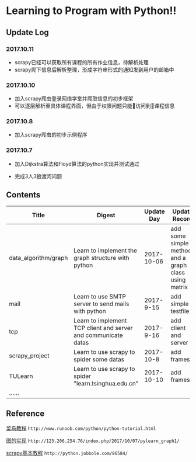 # Learning to Program with Python!!

## Update Log

### 2017.10.11

* scrapy已经可以获取所有课程的所有作业信息，待解析处理
* scrapy爬下信息后解析整理，形成字符串形式的通知发到用户的邮箱中

### 2017.10.10

* 加入scrapy爬虫登录网络学堂并爬取信息的初步框架
* 可以逐层解析至具体课程界面，但由于权限问题只能访问到课程信息

### 2017.10.8

* 加入scrapy爬虫的初步示例程序

### 2017.10.7

* 加入Dijkstra算法和Floyd算法的python实现并测试通过

* 完成3人3狼渡河问题

## Contents

Title|Digest|Update Day|Update Record
|----|----|----|----|
data_algorithm/graph|Learn to implement the graph structure with python|2017-10-06|add some simple methods and a graph class using matrix
mail|Learn to use SMTP server to send mails with python|2017-9-15|add simple testfile
tcp|Learn to implement TCP client and server and communicate datas|2017-9-16|add client and server
scrapy_project|Learn to use scrapy to spider some datas|2017-10-8|add frames
TULearn|Learn to use scrapy to spider "learn.tsinghua.edu.cn"|2017-10-10|add frames
……|


## Reference
[菜鸟教程](http://www.runoob.com/python/python-tutorial.html) `http://www.runoob.com/python/python-tutorial.html`

[图的实现](http://123.206.254.76/index.php/2017/10/07/pylearn_graph1/) `http://123.206.254.76/index.php/2017/10/07/pylearn_graph1/`

[scrapy基本教程](http://python.jobbole.com/86584/)
`http://python.jobbole.com/86584/`